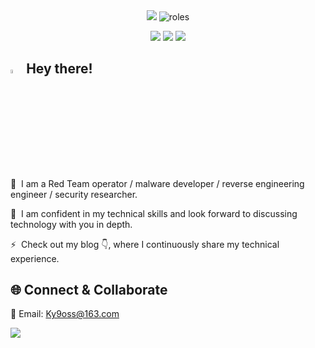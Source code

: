 <div align="center">
<img src="https://capsule-render.vercel.app/api?type=waving&color=000000&height=200&section=header&text=Ky9oss&fontSize=80&fontColor=00FF41&animation=fadeIn&fontAlignY=35&width=800" />

<img src="https://readme-typing-svg.demolab.com?font=Fira+Code&size=40&duration=3000&pause=1000&color=00FF41&center=true&vCenter=true&width=800&lines=Red+Team+Operator;Malware+Developer;Security+Researcher;Reverse+Engineer" alt="roles" />
</div>

	
<div align="center">

[![](https://img.shields.io/badge/Focus-RTO-00C853?style=for-the-badge&logo=hackthebox&logoColor=white)](https://github.com/Ky9oss)
[![](https://img.shields.io/badge/Languages-Rust%20%7C%20C%23%20%7C%20Python-37474F?style=for-the-badge)](https://github.com/Ky9oss)
![](https://github-vistors-counter.onrender.com/github?username=Ky9oss&style=for-the-badge&color=00C853)
</div>

## <a><img src="https://media.giphy.com/media/hvRJCLFzcasrR4ia7z/giphy.gif" width="4%"></a> Hey there! 

🔭  I am a Red Team operator / malware developer / reverse engineering engineer / security researcher.

💬  I am confident in my technical skills and look forward to discussing technology with you in depth.

⚡  Check out my blog 👇, where I continuously share my technical experience.

## 🌐 Connect & Collaborate
🔗  Email: Ky9oss@163.com

<img src="https://capsule-render.vercel.app/api?type=waving&color=0x00ff00&height=120&section=footer&text=HACK%20THE%20PLANET&fontSize=30&fontColor=00ff00&animation=twinkling" />
</div>


